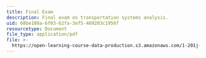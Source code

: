 ```yaml
---
title: Final Exam
description: Final exam on transportation systems analysis.
uid: 08be108a-6f03-62fa-3ef5-409203c1956f
resourcetype: Document
file_type: application/pdf
file: >-
  https://open-learning-course-data-production.s3.amazonaws.com/1-201j-transportation-systems-analysis-demand-and-economics-fall-2008/08be108a6f0362fa3ef5409203c1956f_MIT1_201JF08_final.pdf
---
```

